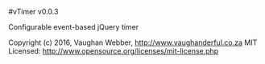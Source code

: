 #vTimer v0.0.3

Configurable event-based jQuery timer

Copyright (c) 2016, Vaughan Webber, http://www.vaughanderful.co.za
MIT Licensed: http://www.opensource.org/licenses/mit-license.php
